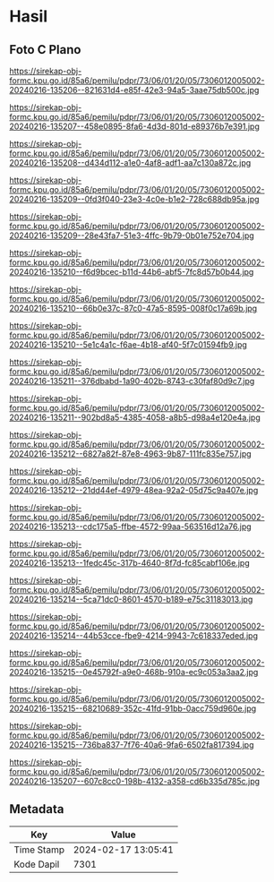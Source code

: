 # Hasil

## Foto C Plano

https://sirekap-obj-formc.kpu.go.id/85a6/pemilu/pdpr/73/06/01/20/05/7306012005002-20240216-135206--821631d4-e85f-42e3-94a5-3aae75db500c.jpg

https://sirekap-obj-formc.kpu.go.id/85a6/pemilu/pdpr/73/06/01/20/05/7306012005002-20240216-135207--458e0895-8fa6-4d3d-801d-e89376b7e391.jpg

https://sirekap-obj-formc.kpu.go.id/85a6/pemilu/pdpr/73/06/01/20/05/7306012005002-20240216-135208--d434d112-a1e0-4af8-adf1-aa7c130a872c.jpg

https://sirekap-obj-formc.kpu.go.id/85a6/pemilu/pdpr/73/06/01/20/05/7306012005002-20240216-135209--0fd3f040-23e3-4c0e-b1e2-728c688db95a.jpg

https://sirekap-obj-formc.kpu.go.id/85a6/pemilu/pdpr/73/06/01/20/05/7306012005002-20240216-135209--28e43fa7-51e3-4ffc-9b79-0b01e752e704.jpg

https://sirekap-obj-formc.kpu.go.id/85a6/pemilu/pdpr/73/06/01/20/05/7306012005002-20240216-135210--f6d9bcec-b11d-44b6-abf5-7fc8d57b0b44.jpg

https://sirekap-obj-formc.kpu.go.id/85a6/pemilu/pdpr/73/06/01/20/05/7306012005002-20240216-135210--66b0e37c-87c0-47a5-8595-008f0c17a69b.jpg

https://sirekap-obj-formc.kpu.go.id/85a6/pemilu/pdpr/73/06/01/20/05/7306012005002-20240216-135210--5e1c4a1c-f6ae-4b18-af40-5f7c01594fb9.jpg

https://sirekap-obj-formc.kpu.go.id/85a6/pemilu/pdpr/73/06/01/20/05/7306012005002-20240216-135211--376dbabd-1a90-402b-8743-c30faf80d9c7.jpg

https://sirekap-obj-formc.kpu.go.id/85a6/pemilu/pdpr/73/06/01/20/05/7306012005002-20240216-135211--902bd8a5-4385-4058-a8b5-d98a4e120e4a.jpg

https://sirekap-obj-formc.kpu.go.id/85a6/pemilu/pdpr/73/06/01/20/05/7306012005002-20240216-135212--6827a82f-87e8-4963-9b87-111fc835e757.jpg

https://sirekap-obj-formc.kpu.go.id/85a6/pemilu/pdpr/73/06/01/20/05/7306012005002-20240216-135212--21dd44ef-4979-48ea-92a2-05d75c9a407e.jpg

https://sirekap-obj-formc.kpu.go.id/85a6/pemilu/pdpr/73/06/01/20/05/7306012005002-20240216-135213--cdc175a5-ffbe-4572-99aa-563516d12a76.jpg

https://sirekap-obj-formc.kpu.go.id/85a6/pemilu/pdpr/73/06/01/20/05/7306012005002-20240216-135213--1fedc45c-317b-4640-8f7d-fc85cabf106e.jpg

https://sirekap-obj-formc.kpu.go.id/85a6/pemilu/pdpr/73/06/01/20/05/7306012005002-20240216-135214--5ca71dc0-8601-4570-b189-e75c31183013.jpg

https://sirekap-obj-formc.kpu.go.id/85a6/pemilu/pdpr/73/06/01/20/05/7306012005002-20240216-135214--44b53cce-fbe9-4214-9943-7c618337eded.jpg

https://sirekap-obj-formc.kpu.go.id/85a6/pemilu/pdpr/73/06/01/20/05/7306012005002-20240216-135215--0e45792f-a9e0-468b-910a-ec9c053a3aa2.jpg

https://sirekap-obj-formc.kpu.go.id/85a6/pemilu/pdpr/73/06/01/20/05/7306012005002-20240216-135215--68210689-352c-41fd-91bb-0acc759d960e.jpg

https://sirekap-obj-formc.kpu.go.id/85a6/pemilu/pdpr/73/06/01/20/05/7306012005002-20240216-135215--736ba837-7f76-40a6-9fa6-6502fa817394.jpg

https://sirekap-obj-formc.kpu.go.id/85a6/pemilu/pdpr/73/06/01/20/05/7306012005002-20240216-135207--607c8cc0-198b-4132-a358-cd6b335d785c.jpg


## Metadata

| Key        | Value               |
| ---------- | ------------------- |
| Time Stamp | 2024-02-17 13:05:41 |
| Kode Dapil | 7301                |



